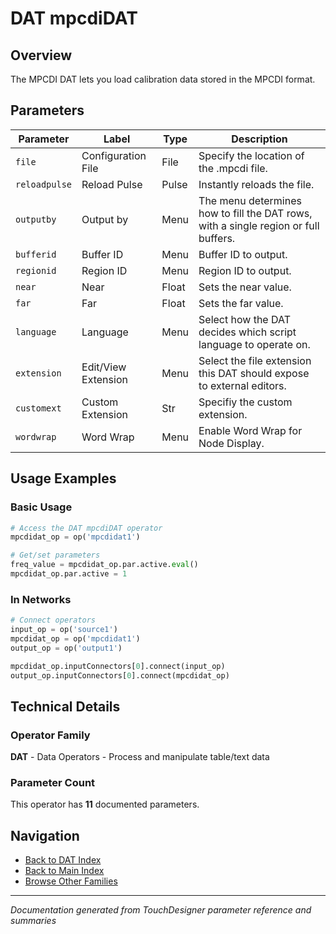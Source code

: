 # DAT mpcdiDAT

## Overview

The MPCDI DAT lets you load calibration data stored in the MPCDI format.

## Parameters

| Parameter | Label | Type | Description |
|-----------|-------|------|-------------|
| `file` | Configuration File | File | Specify the location of the .mpcdi file. |
| `reloadpulse` | Reload Pulse | Pulse | Instantly reloads the file. |
| `outputby` | Output by | Menu | The menu determines how to fill the DAT rows, with a single region or full buffers. |
| `bufferid` | Buffer ID | Menu | Buffer ID to output. |
| `regionid` | Region ID | Menu | Region ID to output. |
| `near` | Near | Float | Sets the near value. |
| `far` | Far | Float | Sets the far value. |
| `language` | Language | Menu | Select how the DAT decides which script language to operate on. |
| `extension` | Edit/View Extension | Menu | Select the file extension this DAT should expose to external editors. |
| `customext` | Custom Extension | Str | Specifiy the custom extension. |
| `wordwrap` | Word Wrap | Menu | Enable Word Wrap for Node Display. |

## Usage Examples

### Basic Usage

```python
# Access the DAT mpcdiDAT operator
mpcdidat_op = op('mpcdidat1')

# Get/set parameters
freq_value = mpcdidat_op.par.active.eval()
mpcdidat_op.par.active = 1
```

### In Networks

```python
# Connect operators
input_op = op('source1')
mpcdidat_op = op('mpcdidat1')
output_op = op('output1')

mpcdidat_op.inputConnectors[0].connect(input_op)
output_op.inputConnectors[0].connect(mpcdidat_op)
```

## Technical Details

### Operator Family

**DAT** - Data Operators - Process and manipulate table/text data

### Parameter Count

This operator has **11** documented parameters.

## Navigation

- [Back to DAT Index](../DAT/DAT_INDEX.md)
- [Back to Main Index](../OPERATORS_INDEX.md)
- [Browse Other Families](../OPERATORS_INDEX.md#quick-navigation)

---
*Documentation generated from TouchDesigner parameter reference and summaries*
